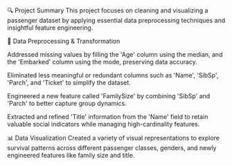 🔍 Project Summary
This project focuses on cleaning and visualizing a passenger dataset by applying essential data preprocessing techniques and insightful feature engineering.

🧹 Data Preprocessing & Transformation

Addressed missing values by filling the 'Age' column using the median, and the 'Embarked' column using the mode, preserving data accuracy.

Eliminated less meaningful or redundant columns such as 'Name', 'SibSp', 'Parch', and 'Ticket' to simplify the dataset.

Engineered a new feature called 'FamilySize' by combining 'SibSp' and 'Parch' to better capture group dynamics.

Extracted and refined 'Title' information from the 'Name' field to retain valuable social indicators while managing high-cardinality features.

📊 Data Visualization
Created a variety of visual representations to explore survival patterns across different passenger classes, genders, and newly engineered features like family size and title.

